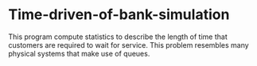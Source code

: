 # Time-driven-of-bank-simulation
This program compute statistics to describe the length of time that customers are required to wait for service. This problem resembles many physical systems that make use of queues.
